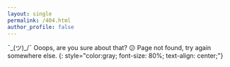 ```yaml
---
layout: single
permalink: /404.html
author_profile: false
---
```


¯\_(ツ)_/¯
Ooops, are you sure about that? :confused: 
Page not found, try again somewhere else.
{: style="color:gray; font-size: 80%; text-align: center;"}